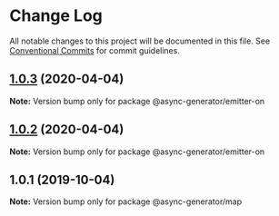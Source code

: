 # Change Log

All notable changes to this project will be documented in this file.
See [Conventional Commits](https://conventionalcommits.org) for commit guidelines.

## [1.0.3](https://github.com/tungv/async-generator/compare/@async-generator/emitter-on@1.0.2...@async-generator/emitter-on@1.0.3) (2020-04-04)

**Note:** Version bump only for package @async-generator/emitter-on

## [1.0.2](https://github.com/tungv/async-generator/compare/@async-generator/emitter-on@1.0.1...@async-generator/emitter-on@1.0.2) (2020-04-04)

**Note:** Version bump only for package @async-generator/emitter-on

## 1.0.1 (2019-10-04)

**Note:** Version bump only for package @async-generator/map

